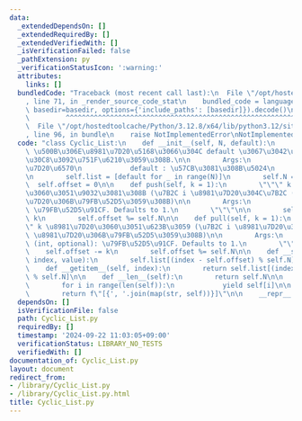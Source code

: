 ```yaml
---
data:
  _extendedDependsOn: []
  _extendedRequiredBy: []
  _extendedVerifiedWith: []
  _isVerificationFailed: false
  _pathExtension: py
  _verificationStatusIcon: ':warning:'
  attributes:
    links: []
  bundledCode: "Traceback (most recent call last):\n  File \"/opt/hostedtoolcache/Python/3.12.8/x64/lib/python3.12/site-packages/onlinejudge_verify/documentation/build.py\"\
    , line 71, in _render_source_code_stat\n    bundled_code = language.bundle(stat.path,\
    \ basedir=basedir, options={'include_paths': [basedir]}).decode()\n          \
    \         ^^^^^^^^^^^^^^^^^^^^^^^^^^^^^^^^^^^^^^^^^^^^^^^^^^^^^^^^^^^^^^^^^^^^^^^^^^^^^^^^^\n\
    \  File \"/opt/hostedtoolcache/Python/3.12.8/x64/lib/python3.12/site-packages/onlinejudge_verify/languages/python.py\"\
    , line 96, in bundle\n    raise NotImplementedError\nNotImplementedError\n"
  code: "class Cyclic_List:\n    def __init__(self, N, default):\n        \"\"\" N\
    \ \u500B\u306E\u8981\u7D20\u5168\u3066\u304C default \u3067\u3042\u308B\u30EA\u30B9\
    \u30C8\u3092\u751F\u6210\u3059\u308B.\n\n        Args:\n            N (int): \u8981\
    \u7D20\u6570\n            default : \u57CB\u3081\u308B\u5024\n        \"\"\"\n\
    \n        self.list = [default for _ in range(N)]\n        self.N = N\n      \
    \  self.offset = 0\n\n    def push(self, k = 1):\n        \"\"\" k \u8981\u7D20\
    \u3060\u3051\u9032\u3081\u308B (\u7B2C i \u8981\u7D20\u304C\u7B2C (i+k) \u8981\
    \u7D20\u306B\u79FB\u52D5\u3059\u308B)\n\n        Args:\n            k (int, optional):\
    \ \u79FB\u52D5\u91CF. Defaults to 1.\n        \"\"\"\n\n        self.offset +=\
    \ k\n        self.offset %= self.N\n\n    def pull(self, k = 1):\n        \"\"\
    \" k \u8981\u7D20\u3060\u3051\u623B\u3059 (\u7B2C i \u8981\u7D20\u304C\u7B2C (i-k)\
    \ \u8981\u7D20\u306B\u79FB\u52D5\u3059\u308B)\n\n        Args:\n            k\
    \ (int, optional): \u79FB\u52D5\u91CF. Defaults to 1.\n        \"\"\"\n\n    \
    \    self.offset -= k\n        self.offset %= self.N\n\n    def __setitem__(self,\
    \ index, value):\n        self.list[(index - self.offset) % self.N] = value\n\n\
    \    def __getitem__(self, index):\n        return self.list[(index - self.offset)\
    \ % self.N]\n\n    def __len__(self):\n        return self.N\n\n    def __iter__(self):\n\
    \        for i in range(len(self)):\n            yield self[i]\n\n    def __str__(self):\n\
    \        return f\"[{', '.join(map(str, self))}]\"\n\n    __repr__ = __str__\n"
  dependsOn: []
  isVerificationFile: false
  path: Cyclic_List.py
  requiredBy: []
  timestamp: '2024-09-22 11:03:05+09:00'
  verificationStatus: LIBRARY_NO_TESTS
  verifiedWith: []
documentation_of: Cyclic_List.py
layout: document
redirect_from:
- /library/Cyclic_List.py
- /library/Cyclic_List.py.html
title: Cyclic_List.py
---
```

